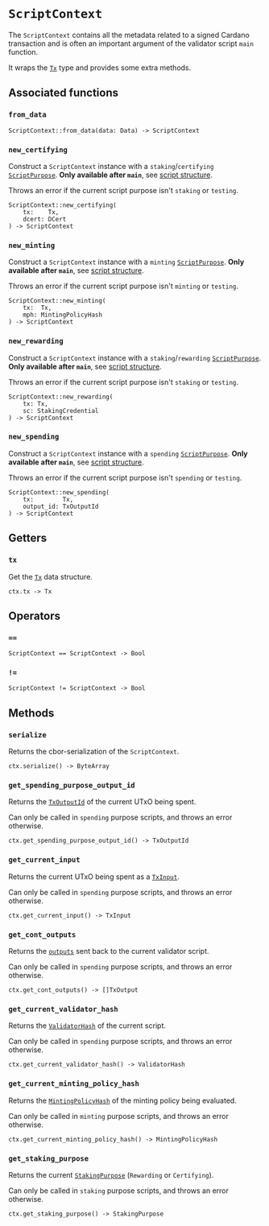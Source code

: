 # `ScriptContext`

The `ScriptContext` contains all the metadata related to a signed Cardano transaction and is often an important argument of the validator script `main` function.

It wraps the [`Tx`](./tx.md) type and provides some extra methods.

## Associated functions

### `from_data`

```helios
ScriptContext::from_data(data: Data) -> ScriptContext
```

### `new_certifying`

Construct a `ScriptContext` instance with a `staking`/`certifying` [`ScriptPurpose`](./scriptpurpose.md). **Only available after `main`**, see [script structure](../script-structure.md#data-generators-and-test-functions-5).

Throws an error if the current script purpose isn't `staking` or `testing`.

```helios
ScriptContext::new_certifying(
    tx:    Tx,
    dcert: DCert
) -> ScriptContext
```

### `new_minting`

Construct a `ScriptContext` instance with a `minting` [`ScriptPurpose`](./scriptpurpose.md). **Only available after `main`**, see [script structure](../script-structure.md#data-generators-and-test-functions-5).

Throws an error if the current script purpose isn't `minting` or `testing`.

```helios
ScriptContext::new_minting(
    tx:  Tx,
    mph: MintingPolicyHash
) -> ScriptContext
```

### `new_rewarding`

Construct a `ScriptContext` instance with a `staking`/`rewarding` [`ScriptPurpose`](./scriptpurpose.md). **Only available after `main`**, see [script structure](../script-structure.md#data-generators-and-test-functions-5).

Throws an error if the current script purpose isn't `staking` or `testing`.

```helios
ScriptContext::new_rewarding(
    tx: Tx,
    sc: StakingCredential
) -> ScriptContext
```

### `new_spending`

Construct a `ScriptContext` instance with a `spending` [`ScriptPurpose`](./scriptpurpose.md). **Only available after `main`**, see [script structure](../script-structure.md#data-generators-and-test-functions-5).

Throws an error if the current script purpose isn't `spending` or `testing`.

```helios
ScriptContext::new_spending(
    tx:        Tx,
    output_id: TxOutputId
) -> ScriptContext
```

## Getters

### `tx`

Get the [`Tx`](./tx.md) data structure.

```helios
ctx.tx -> Tx
```

## Operators

### `==`

```helios
ScriptContext == ScriptContext -> Bool
```

### `!=`

```helios
ScriptContext != ScriptContext -> Bool
```

## Methods

### `serialize`

Returns the cbor-serialization of the `ScriptContext`.

```helios
ctx.serialize() -> ByteArray
```

### `get_spending_purpose_output_id`

Returns the [`TxOutputId`](./txoutputid.md) of the current UTxO being spent.

Can only be called in `spending` purpose scripts, and throws an error otherwise.

```helios
ctx.get_spending_purpose_output_id() -> TxOutputId
```

### `get_current_input`

Returns the current UTxO being spent as a [`TxInput`](./txinput.md).

Can only be called in `spending` purpose scripts, and throws an error otherwise.

```helios
ctx.get_current_input() -> TxInput
```

### `get_cont_outputs`

Returns the [`outputs`](./txoutput.md) sent back to the current validator script.

Can only be called in `spending` purpose scripts, and throws an error otherwise.

```helios
ctx.get_cont_outputs() -> []TxOutput
```

### `get_current_validator_hash`

Returns the [`ValidatorHash`](./validatorhash.md) of the current script.

Can only be called in `spending` purpose scripts, and throws an error otherwise.

```helios
ctx.get_current_validator_hash() -> ValidatorHash
```

### `get_current_minting_policy_hash`

Returns the [`MintingPolicyHash`](./mintingpolicyhash.md) of the minting policy being evaluated.

Can only be called in `minting` purpose scripts, and throws an error otherwise.

```helios
ctx.get_current_minting_policy_hash() -> MintingPolicyHash
```

### `get_staking_purpose`

Returns the current [`StakingPurpose`](./stakingpurpose.md) (`Rewarding` or `Certifying`).

Can only be called in `staking` purpose scripts, and throws an error otherwise.

```helios
ctx.get_staking_purpose() -> StakingPurpose
```